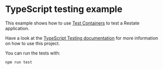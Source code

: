 # TypeScript testing example

This example shows how to use [Test Containers](https://testcontainers.com/) to test a Restate application.

Have a look at the [TypeScript Testing documentation](https://docs.restate.dev/develop/ts/testing) for more information on how to use this project.

You can run the tests with:

```shell
npm run test
```